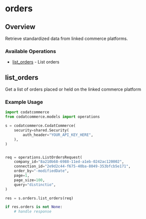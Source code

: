 # orders

## Overview

Retrieve standardized data from linked commerce platforms.

### Available Operations

* [list_orders](#list_orders) - List orders

## list_orders

Get a list of orders placed or held on the linked commerce platform

### Example Usage

```python
import codatcommerce
from codatcommerce.models import operations

s = codatcommerce.CodatCommerce(
    security=shared.Security(
        auth_header="YOUR_API_KEY_HERE",
    ),
)


req = operations.ListOrdersRequest(
    company_id="8a210b68-6988-11ed-a1eb-0242ac120002",
    connection_id="2e9d2c44-f675-40ba-8049-353bfcb5e171",
    order_by="-modifiedDate",
    page=1,
    page_size=100,
    query="distinctio",
)

res = s.orders.list_orders(req)

if res.orders is not None:
    # handle response
```
